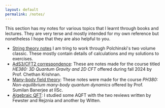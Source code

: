 ```yaml
---
layout: default
permalink: /notes/
---
```

<title>Notes</title>
<div class="custom-padding">
This section has my notes for various topics that I learnt through books and lectures. They are very terse and mostly intended for my own reference but nonetheless I hope that they are also helpful to you.
<ul><li><a href="#">String theory notes</a> I am tring to work through Polchinski's two volume classic. These mostly contain details of calculations and my solutions to exercises.</li>
<li><a href="#">AdS3/CFT2 correspondence</a>: These are notes made for the course titled <i>HE380: 3D Quantum Gravity and 2D CFT</i> offered during fall 2024 by Prof. Chethan Krishnan.</li>
<li><a href="#">Many-body field theory</a>: These notes were made for the course <i>PH380: Non-equilibrium many-body quantum dynamics</i> offered by Prof. Sumilan Banerjee at IISc.</li>
<li><a href="#">Algebraic QFT</a>: I studied some AQFT with the two reviews written by Fewster and Rejznia and another by Witten.</li>
</ul>

</div>
